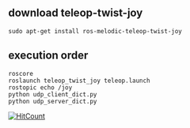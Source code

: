 ## download teleop-twist-joy
    sudo apt-get install ros-melodic-teleop-twist-joy
## execution order
    roscore   
    roslaunch teleop_twist_joy teleop.launch
    rostopic echo /joy
    python udp_client_dict.py
    python udp_server_dict.py
[![HitCount](http://hits.dwyl.com/han1222/UDP_communication_python.svg)](http://hits.dwyl.com/han1222/UDP_communication_python)
